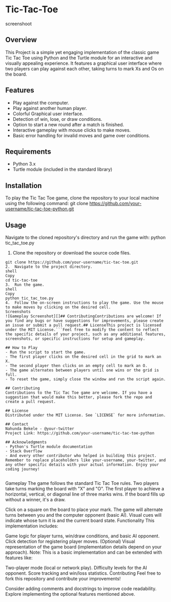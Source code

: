 # Tic-Tac-Toe

screenshoot

## Overview

This Project is a simple yet engaging implementation of the classic game Tic Tac Toe using Python and the Turtle module for an interactive and visually appealing experience.
It features a graphical user interface where two players can play against each other, taking turns to mark Xs and Os on the board.

## Features

- Play against the computer.
- Play against another human player.
- Colorful Graphical user interface.
- Detection of win, lose, or draw conditions.
- Option to start a new round after a match is finished.
- Interactive gameplay with mouse clicks to make moves.
- Basic error handling for invalid moves and game over conditions.

## Requirements

- Python 3.x
- Turtle module (included in the standard library)

## Installation
To play the Tic Tac Toe game, clone the repository to your local machine using the following command:
git clone https://github.com/your-username/tic-tac-toe-python.git

## Usage
Navigate to the cloned repository's directory and run the game with:
python tic_tac_toe.py

1. Clone the repository or download the source code files.

```shell
git clone https://github.com/your-username/tic-tac-toe.git
2.	Navigate to the project directory.
shell
Copy
cd tic-tac-toe
3.	Run the game.
shell
Copy
python tic_tac_toe.py
4.	Follow the on-screen instructions to play the game. Use the mouse to make moves by clicking on the desired cell.
Screenshots
![Gameplay Screenshot][]## ContributingContributions are welcome! If you find any bugs or have suggestions for improvements, please create an issue or submit a pull request.## LicenseThis project is licensed under the MIT License.```Feel free to modify the content to reflect the specific details of your project, such as any additional features, screenshots, or specific instructions for setup and gameplay.

## How to Play
- Run the script to start the game.
- The first player clicks on the desired cell in the grid to mark an X.
- The second player then clicks on an empty cell to mark an O.
- The game alternates between players until one wins or the grid is full.
- To reset the game, simply close the window and run the script again.

## Contributing
Contributions to the Tic Tac Toe game are welcome. If you have a suggestion that would make this better, please fork the repo and create a pull request.

## License
Distributed under the MIT License. See `LICENSE` for more information.

## Contact
Nahunda Bekele - @your-twitter
Project Link: https://github.com/your-username/tic-tac-toe-python

## Acknowledgments
- Python's Turtle module documentation
- Stack Overflow
- And every other contributor who helped in building this project.
Remember to replace placeholders like your-username, your-twitter, and any other specific details with your actual information. Enjoy your coding journey!


```
Gameplay
The game follows the standard Tic Tac Toe rules. Two players take turns marking the board with "X" and "O". The first player to achieve a horizontal, vertical, or diagonal line of three marks wins. If the board fills up without a winner, it's a draw.

Click on a square on the board to place your mark.
The game will alternate turns between you and the computer opponent (basic AI).
Visual cues will indicate whose turn it is and the current board state.
Functionality
This implementation includes:

Game logic for player turns, win/draw conditions, and basic AI opponent.
Click detection for registering player moves.
(Optional) Visual representation of the game board (implementation details depend on your approach).
Note: This is a basic implementation and can be extended with features like:

Two-player mode (local or network play).
Difficulty levels for the AI opponent.
Score tracking and win/loss statistics.
Contributing
Feel free to fork this repository and contribute your improvements!

Consider adding comments and docstrings to improve code readability.
Explore implementing the optional features mentioned above.
